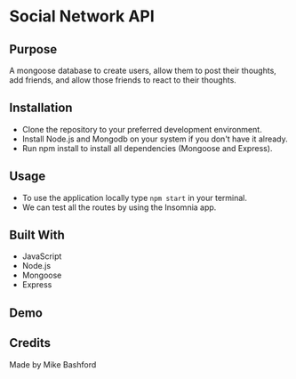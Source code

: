 # Social Network API

## Purpose

A mongoose database to create users, allow them to post their thoughts, add friends, and allow those friends to react to their thoughts.

## Installation

- Clone the repository to your preferred development environment.
- Install Node.js and Mongodb on your system if you don't have it already.
- Run npm install to install all dependencies (Mongoose and Express).

## Usage

- To use the application locally type <code>npm start</code> in your terminal.
- We can test all the routes by using the Insomnia app.

## Built With

- JavaScript
- Node.js
- Mongoose
- Express

## Demo

## Credits

Made by Mike Bashford
